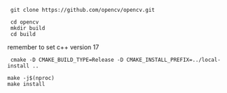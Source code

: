 ```
 git clone https://github.com/opencv/opencv.git
```
```
 cd opencv
 mkdir build
 cd build
```
remember to set c++ version 17
```
 cmake -D CMAKE_BUILD_TYPE=Release -D CMAKE_INSTALL_PREFIX=../local-install ..
```
```
make -j$(nproc)
make install
```

